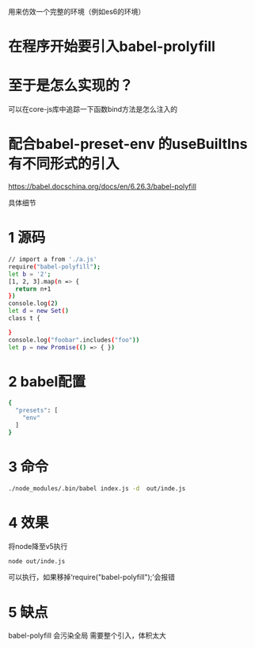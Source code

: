 用来仿效一个完整的环境（例如es6的环境）


# 在程序开始要引入babel-prolyfill
# 至于是怎么实现的？
可以在core-js库中追踪一下函数bind方法是怎么注入的
# 配合babel-preset-env 的useBuiltIns有不同形式的引入
https://babel.docschina.org/docs/en/6.26.3/babel-polyfill


具体细节
# 1 源码
```bash
// import a from './a.js'
require("babel-polyfill");
let b = '2';
[1, 2, 3].map(n => { 
  return n+1
})
console.log(2)
let d = new Set()
class t { 

}
console.log("foobar".includes("foo"))
let p = new Promise(() => { })
```
# 2 babel配置
```bash
{
  "presets": [
    "env"
  ]
}
```
# 3 命令
```bash
./node_modules/.bin/babel index.js -d  out/inde.js
```
# 4 效果
将node降至v5执行
```bash
node out/inde.js
```
可以执行，如果移掉‘require("babel-polyfill");’会报错

# 5 缺点
babel-polyfill  会污染全局
需要整个引入，体积太大